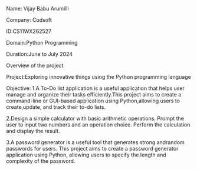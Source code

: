Name: Vijay Babu Arumilli

Company: Codsoft

ID:CS11WX262527

Domain:Python Programming

Duration:June to July 2024

Overview of the project

Project:Exploring innovative things using the Python programming language

Objective: 
1.A To-Do list application is a useful application that helps user manage and organize their tasks efficiently.This project aims to create a command-line or GUI-based application using Python,allowing users to create,update, and track their to-do lists.

2.Design a simple calculator with basic arithmetic operations. Prompt the user to input two numbers and an operation choice. Perform the calculation and display the result.

3.A password generator is a useful tool that generates strong andrandom passwords for users. This project aims to create a password generator application using Python, allowing users to specify the length and complexity of the password.
